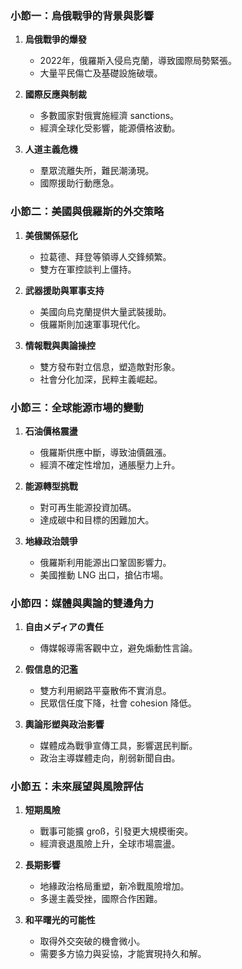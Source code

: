 ### 小節一：烏俄戰爭的背景與影響

1. **烏俄戰爭的爆發**  
   - 2022年，俄羅斯入侵烏克蘭，導致國際局勢緊張。
   - 大量平民傷亡及基礎設施破壞。

2. **國際反應與制裁**  
   - 多數國家對俄實施經濟 sanctions。
   - 經濟全球化受影響，能源價格波動。

3. **人道主義危機**  
   - 羣眾流離失所，難民潮湧現。
   - 國際援助行動應急。

### 小節二：美國與俄羅斯的外交策略

1. **美俄關係惡化**  
   - 拉葛德、拜登等領導人交鋒頻繁。
   - 雙方在軍控談判上僵持。

2. **武器援助與軍事支持**  
   - 美國向烏克蘭提供大量武裝援助。
   - 俄羅斯則加速軍事現代化。

3. **情報戰與輿論操控**  
   - 雙方發布對立信息，塑造敵對形象。
   - 社會分化加深，民粹主義崛起。

### 小節三：全球能源市場的變動

1. **石油價格震盪**  
   - 俄羅斯供應中斷，導致油價飆漲。
   - 經濟不確定性增加，通脹壓力上升。

2. **能源轉型挑戰**  
   - 對可再生能源投資加碼。
   - 達成碳中和目標的困難加大。

3. **地緣政治競爭**  
   - 俄羅斯利用能源出口鞏固影響力。
   - 美國推動 LNG 出口，搶佔市場。

### 小節四：媒體與輿論的雙邊角力

1. **自由メディアの責任**  
   - 傳媒報導需客觀中立，避免煽動性言論。

2. **假信息的氾濫**  
   - 雙方利用網路平臺散佈不實消息。
   - 民眾信任度下降，社會 cohesion 降低。

3. **輿論形塑與政治影響**  
   - 媒體成為戰爭宣傳工具，影響選民判斷。
   - 政治主導媒體走向，削弱新聞自由。

### 小節五：未來展望與風險評估

1. **短期風險**  
   - 戰事可能擴 groß，引發更大規模衝突。
   - 經濟衰退風險上升，全球市場震盪。

2. **長期影響**  
   - 地緣政治格局重塑，新冷戰風險增加。
   - 多邊主義受挫，國際合作困難。

3. **和平曙光的可能性**  
   - 取得外交突破的機會微小。
   - 需要多方協力與妥協，才能實現持久和解。